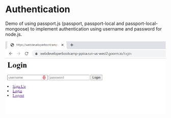# Authentication
Demo of using passport.js (passport, passport-local and passport-local-mongoose) to implement authentication using username and password for node.js.

<img src="./login.png">
